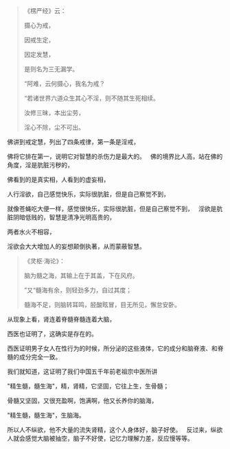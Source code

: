 > 《楞严经》云： 
> 
> 摄心为戒，
> 
> 因戒生定，
> 
> 因定发慧，
> 
> 是则名为三无漏学。
> 
> “阿难，云何摄心，我名为戒？
> 
> “若诸世界六道众生其心不淫，则不随其生死相续。
> 
> 汝修三昧，本出尘劳，
> 
> 淫心不除，尘不可出。

佛讲到戒定慧，列出了四条戒律，第一条是淫戒，

佛将它排在第一，说明它对智慧的杀伤力是最大的。
&nbsp;
佛的境界比人高，站在佛的角度，淫是肮脏污秽的，

佛看到的是真实相，人看到的虚妄相，

人行淫欲，自己感觉快乐，实际很肮脏，但是自己察觉不到，

就像苍蝇吃大便一样，感觉很快乐，实际很肮脏，但是自己察觉不到，
&nbsp;
淫欲是肮脏阴暗低贱的，智慧是清净光明高贵的，

两者水火不相容，

淫欲会大大增加人的妄想颠倒执著，从而蒙蔽智慧。

> 《灵枢·海论》：
> 
> 脑为髓之海，其输上在于其盖，下在风府。
> 
> ”又“髓海有余，则轻劲多力，自过其度；
> 
> 髓海不足，则脑转耳鸣，胫酸眩冒，目无所见，懈怠安卧。

从现象上看，肾连着脊髓脊髓连着大脑，

西医也证明了，这确实是存在的。

西医证明男子女人在性行为的时候，所分泌的这些液体，它的成分和脑脊液、和脊髓的成分完全一致。

我们就知道，这证明了我们中国五千年前老祖宗中医所讲

"精生髓，髓生海"，精，肾精，它坚固，它往上生，生骨髓；

骨髓又坚固，又很充盈啊，饱满啊，他又长养你的脑海，

"精生髓，髓生海"，生脑海。

所以人不纵欲，他不大量的流失肾精，这个人身体好，脑子好使。
&nbsp;
反过来，纵欲人就会感觉大脑被抽空，脑子不好使，记忆力理解力差，反应慢等等。
